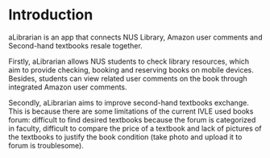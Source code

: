 Introduction
====================

aLibrarian is an app that connects NUS Library, Amazon user comments and Second-hand textbooks resale together.

Firstly, aLibrarian allows NUS students to check library resources, which aim to provide checking, booking and reserving books on mobile devices. Besides, students can view related user comments on the book through integrated Amazon user comments.

Secondly, aLibrarian aims to improve second-hand textbooks exchange. This is because there are some limitations of the current IVLE used books forum: difficult to find desired textbooks because the forum is categorized in faculty, difficult to compare the price of a textbook and lack of pictures of the textbooks to justify the book condition (take photo and upload it to forum is troublesome).
